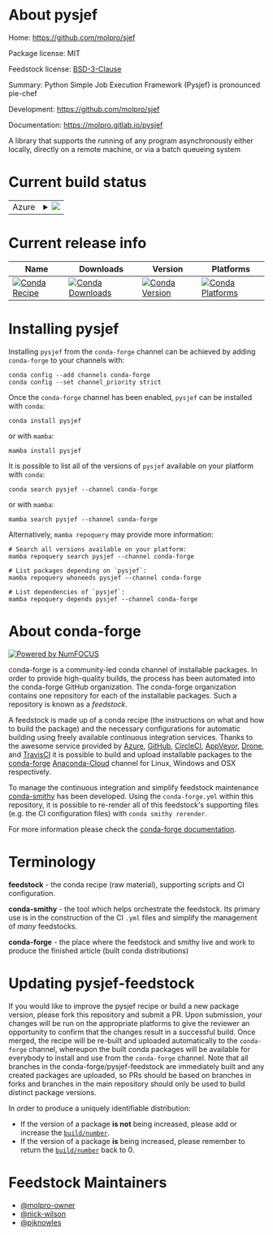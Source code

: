 About pysjef
============

Home: https://github.com/molpro/sjef

Package license: MIT

Feedstock license: [BSD-3-Clause](https://github.com/conda-forge/pysjef-feedstock/blob/main/LICENSE.txt)

Summary: Python Simple Job Execution Framework (Pysjef) is pronounced pie-chef


Development: https://github.com/molpro/sjef

Documentation: https://molpro.gitlab.io/pysjef

A library that supports the running of any program asynchronously either locally, directly on a remote machine, or via a batch queueing system

Current build status
====================


<table>
    
  <tr>
    <td>Azure</td>
    <td>
      <details>
        <summary>
          <a href="https://dev.azure.com/conda-forge/feedstock-builds/_build/latest?definitionId=17590&branchName=main">
            <img src="https://dev.azure.com/conda-forge/feedstock-builds/_apis/build/status/pysjef-feedstock?branchName=main">
          </a>
        </summary>
        <table>
          <thead><tr><th>Variant</th><th>Status</th></tr></thead>
          <tbody><tr>
              <td>linux_64_python3.10.____cpython</td>
              <td>
                <a href="https://dev.azure.com/conda-forge/feedstock-builds/_build/latest?definitionId=17590&branchName=main">
                  <img src="https://dev.azure.com/conda-forge/feedstock-builds/_apis/build/status/pysjef-feedstock?branchName=main&jobName=linux&configuration=linux_64_python3.10.____cpython" alt="variant">
                </a>
              </td>
            </tr><tr>
              <td>linux_64_python3.7.____cpython</td>
              <td>
                <a href="https://dev.azure.com/conda-forge/feedstock-builds/_build/latest?definitionId=17590&branchName=main">
                  <img src="https://dev.azure.com/conda-forge/feedstock-builds/_apis/build/status/pysjef-feedstock?branchName=main&jobName=linux&configuration=linux_64_python3.7.____cpython" alt="variant">
                </a>
              </td>
            </tr><tr>
              <td>linux_64_python3.8.____73_pypy</td>
              <td>
                <a href="https://dev.azure.com/conda-forge/feedstock-builds/_build/latest?definitionId=17590&branchName=main">
                  <img src="https://dev.azure.com/conda-forge/feedstock-builds/_apis/build/status/pysjef-feedstock?branchName=main&jobName=linux&configuration=linux_64_python3.8.____73_pypy" alt="variant">
                </a>
              </td>
            </tr><tr>
              <td>linux_64_python3.8.____cpython</td>
              <td>
                <a href="https://dev.azure.com/conda-forge/feedstock-builds/_build/latest?definitionId=17590&branchName=main">
                  <img src="https://dev.azure.com/conda-forge/feedstock-builds/_apis/build/status/pysjef-feedstock?branchName=main&jobName=linux&configuration=linux_64_python3.8.____cpython" alt="variant">
                </a>
              </td>
            </tr><tr>
              <td>linux_64_python3.9.____73_pypy</td>
              <td>
                <a href="https://dev.azure.com/conda-forge/feedstock-builds/_build/latest?definitionId=17590&branchName=main">
                  <img src="https://dev.azure.com/conda-forge/feedstock-builds/_apis/build/status/pysjef-feedstock?branchName=main&jobName=linux&configuration=linux_64_python3.9.____73_pypy" alt="variant">
                </a>
              </td>
            </tr><tr>
              <td>linux_64_python3.9.____cpython</td>
              <td>
                <a href="https://dev.azure.com/conda-forge/feedstock-builds/_build/latest?definitionId=17590&branchName=main">
                  <img src="https://dev.azure.com/conda-forge/feedstock-builds/_apis/build/status/pysjef-feedstock?branchName=main&jobName=linux&configuration=linux_64_python3.9.____cpython" alt="variant">
                </a>
              </td>
            </tr><tr>
              <td>osx_64_python3.10.____cpython</td>
              <td>
                <a href="https://dev.azure.com/conda-forge/feedstock-builds/_build/latest?definitionId=17590&branchName=main">
                  <img src="https://dev.azure.com/conda-forge/feedstock-builds/_apis/build/status/pysjef-feedstock?branchName=main&jobName=osx&configuration=osx_64_python3.10.____cpython" alt="variant">
                </a>
              </td>
            </tr><tr>
              <td>osx_64_python3.7.____cpython</td>
              <td>
                <a href="https://dev.azure.com/conda-forge/feedstock-builds/_build/latest?definitionId=17590&branchName=main">
                  <img src="https://dev.azure.com/conda-forge/feedstock-builds/_apis/build/status/pysjef-feedstock?branchName=main&jobName=osx&configuration=osx_64_python3.7.____cpython" alt="variant">
                </a>
              </td>
            </tr><tr>
              <td>osx_64_python3.8.____73_pypy</td>
              <td>
                <a href="https://dev.azure.com/conda-forge/feedstock-builds/_build/latest?definitionId=17590&branchName=main">
                  <img src="https://dev.azure.com/conda-forge/feedstock-builds/_apis/build/status/pysjef-feedstock?branchName=main&jobName=osx&configuration=osx_64_python3.8.____73_pypy" alt="variant">
                </a>
              </td>
            </tr><tr>
              <td>osx_64_python3.8.____cpython</td>
              <td>
                <a href="https://dev.azure.com/conda-forge/feedstock-builds/_build/latest?definitionId=17590&branchName=main">
                  <img src="https://dev.azure.com/conda-forge/feedstock-builds/_apis/build/status/pysjef-feedstock?branchName=main&jobName=osx&configuration=osx_64_python3.8.____cpython" alt="variant">
                </a>
              </td>
            </tr><tr>
              <td>osx_64_python3.9.____73_pypy</td>
              <td>
                <a href="https://dev.azure.com/conda-forge/feedstock-builds/_build/latest?definitionId=17590&branchName=main">
                  <img src="https://dev.azure.com/conda-forge/feedstock-builds/_apis/build/status/pysjef-feedstock?branchName=main&jobName=osx&configuration=osx_64_python3.9.____73_pypy" alt="variant">
                </a>
              </td>
            </tr><tr>
              <td>osx_64_python3.9.____cpython</td>
              <td>
                <a href="https://dev.azure.com/conda-forge/feedstock-builds/_build/latest?definitionId=17590&branchName=main">
                  <img src="https://dev.azure.com/conda-forge/feedstock-builds/_apis/build/status/pysjef-feedstock?branchName=main&jobName=osx&configuration=osx_64_python3.9.____cpython" alt="variant">
                </a>
              </td>
            </tr><tr>
              <td>osx_arm64_python3.10.____cpython</td>
              <td>
                <a href="https://dev.azure.com/conda-forge/feedstock-builds/_build/latest?definitionId=17590&branchName=main">
                  <img src="https://dev.azure.com/conda-forge/feedstock-builds/_apis/build/status/pysjef-feedstock?branchName=main&jobName=osx&configuration=osx_arm64_python3.10.____cpython" alt="variant">
                </a>
              </td>
            </tr><tr>
              <td>osx_arm64_python3.8.____cpython</td>
              <td>
                <a href="https://dev.azure.com/conda-forge/feedstock-builds/_build/latest?definitionId=17590&branchName=main">
                  <img src="https://dev.azure.com/conda-forge/feedstock-builds/_apis/build/status/pysjef-feedstock?branchName=main&jobName=osx&configuration=osx_arm64_python3.8.____cpython" alt="variant">
                </a>
              </td>
            </tr><tr>
              <td>osx_arm64_python3.9.____cpython</td>
              <td>
                <a href="https://dev.azure.com/conda-forge/feedstock-builds/_build/latest?definitionId=17590&branchName=main">
                  <img src="https://dev.azure.com/conda-forge/feedstock-builds/_apis/build/status/pysjef-feedstock?branchName=main&jobName=osx&configuration=osx_arm64_python3.9.____cpython" alt="variant">
                </a>
              </td>
            </tr>
          </tbody>
        </table>
      </details>
    </td>
  </tr>
</table>

Current release info
====================

| Name | Downloads | Version | Platforms |
| --- | --- | --- | --- |
| [![Conda Recipe](https://img.shields.io/badge/recipe-pysjef-green.svg)](https://anaconda.org/conda-forge/pysjef) | [![Conda Downloads](https://img.shields.io/conda/dn/conda-forge/pysjef.svg)](https://anaconda.org/conda-forge/pysjef) | [![Conda Version](https://img.shields.io/conda/vn/conda-forge/pysjef.svg)](https://anaconda.org/conda-forge/pysjef) | [![Conda Platforms](https://img.shields.io/conda/pn/conda-forge/pysjef.svg)](https://anaconda.org/conda-forge/pysjef) |

Installing pysjef
=================

Installing `pysjef` from the `conda-forge` channel can be achieved by adding `conda-forge` to your channels with:

```
conda config --add channels conda-forge
conda config --set channel_priority strict
```

Once the `conda-forge` channel has been enabled, `pysjef` can be installed with `conda`:

```
conda install pysjef
```

or with `mamba`:

```
mamba install pysjef
```

It is possible to list all of the versions of `pysjef` available on your platform with `conda`:

```
conda search pysjef --channel conda-forge
```

or with `mamba`:

```
mamba search pysjef --channel conda-forge
```

Alternatively, `mamba repoquery` may provide more information:

```
# Search all versions available on your platform:
mamba repoquery search pysjef --channel conda-forge

# List packages depending on `pysjef`:
mamba repoquery whoneeds pysjef --channel conda-forge

# List dependencies of `pysjef`:
mamba repoquery depends pysjef --channel conda-forge
```


About conda-forge
=================

[![Powered by
NumFOCUS](https://img.shields.io/badge/powered%20by-NumFOCUS-orange.svg?style=flat&colorA=E1523D&colorB=007D8A)](https://numfocus.org)

conda-forge is a community-led conda channel of installable packages.
In order to provide high-quality builds, the process has been automated into the
conda-forge GitHub organization. The conda-forge organization contains one repository
for each of the installable packages. Such a repository is known as a *feedstock*.

A feedstock is made up of a conda recipe (the instructions on what and how to build
the package) and the necessary configurations for automatic building using freely
available continuous integration services. Thanks to the awesome service provided by
[Azure](https://azure.microsoft.com/en-us/services/devops/), [GitHub](https://github.com/),
[CircleCI](https://circleci.com/), [AppVeyor](https://www.appveyor.com/),
[Drone](https://cloud.drone.io/welcome), and [TravisCI](https://travis-ci.com/)
it is possible to build and upload installable packages to the
[conda-forge](https://anaconda.org/conda-forge) [Anaconda-Cloud](https://anaconda.org/)
channel for Linux, Windows and OSX respectively.

To manage the continuous integration and simplify feedstock maintenance
[conda-smithy](https://github.com/conda-forge/conda-smithy) has been developed.
Using the ``conda-forge.yml`` within this repository, it is possible to re-render all of
this feedstock's supporting files (e.g. the CI configuration files) with ``conda smithy rerender``.

For more information please check the [conda-forge documentation](https://conda-forge.org/docs/).

Terminology
===========

**feedstock** - the conda recipe (raw material), supporting scripts and CI configuration.

**conda-smithy** - the tool which helps orchestrate the feedstock.
                   Its primary use is in the construction of the CI ``.yml`` files
                   and simplify the management of *many* feedstocks.

**conda-forge** - the place where the feedstock and smithy live and work to
                  produce the finished article (built conda distributions)


Updating pysjef-feedstock
=========================

If you would like to improve the pysjef recipe or build a new
package version, please fork this repository and submit a PR. Upon submission,
your changes will be run on the appropriate platforms to give the reviewer an
opportunity to confirm that the changes result in a successful build. Once
merged, the recipe will be re-built and uploaded automatically to the
`conda-forge` channel, whereupon the built conda packages will be available for
everybody to install and use from the `conda-forge` channel.
Note that all branches in the conda-forge/pysjef-feedstock are
immediately built and any created packages are uploaded, so PRs should be based
on branches in forks and branches in the main repository should only be used to
build distinct package versions.

In order to produce a uniquely identifiable distribution:
 * If the version of a package **is not** being increased, please add or increase
   the [``build/number``](https://docs.conda.io/projects/conda-build/en/latest/resources/define-metadata.html#build-number-and-string).
 * If the version of a package **is** being increased, please remember to return
   the [``build/number``](https://docs.conda.io/projects/conda-build/en/latest/resources/define-metadata.html#build-number-and-string)
   back to 0.

Feedstock Maintainers
=====================

* [@molpro-owner](https://github.com/molpro-owner/)
* [@nick-wilson](https://github.com/nick-wilson/)
* [@pjknowles](https://github.com/pjknowles/)

